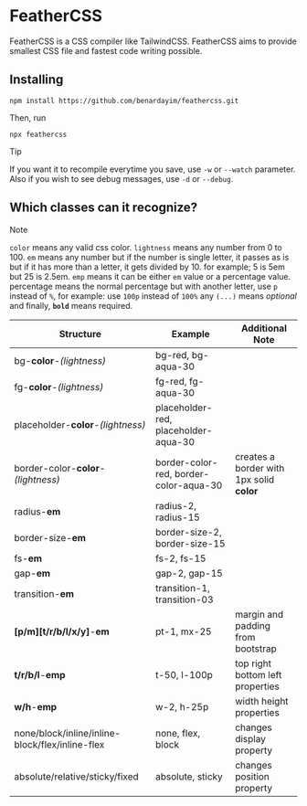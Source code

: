 # FeatherCSS
FeatherCSS is a CSS compiler like TailwindCSS. FeatherCSS aims to provide smallest CSS file and fastest code writing possible.

## Installing
```
npm install https://github.com/benardayim/feathercss.git
```
Then, run
```
npx feathercss
```

> [!TIP]
> If you want it to recompile everytime you save, use `-w` or `--watch` parameter.
> Also if you wish to see debug messages, use `-d` or `--debug`. 

## Which classes can it recognize?

> [!NOTE]
> `color` means any valid css color.
> `lightness` means any number from 0 to 100.
> `em` means any number but if the number is single letter, it passes as is but if it has more than a letter, it gets divided by 10. for example; 5 is 5em but 25 is 2.5em.
> `emp` means it can be either `em` value or a percentage value. percentage means the normal percentage but with another letter, use `p` instead of `%`, for example: use `100p` instead of `100%`
> any `(...)` means *optional* and finally, **`bold`** means required.

| Structure | Example | Additional Note |
| --- | --- | --- |
| bg-**color**-*(lightness)* | bg-red, bg-aqua-30 | |
| fg-**color**-*(lightness)* | fg-red, fg-aqua-30 | |
| placeholder-**color**-*(lightness)* | placeholder-red, placeholder-aqua-30 | |
| border-color-**color**-*(lightness)* | border-color-red, border-color-aqua-30 | creates a border with 1px solid **color** |
| radius-**em** | radius-2, radius-15 | |
| border-size-**em** | border-size-2, border-size-15 | |
| fs-**em** | fs-2, fs-15 | |
| gap-**em** | gap-2, gap-15 | |
| transition-**em** | transition-1, transition-03 | |
| **[p/m][t/r/b/l/x/y]**-**em** | pt-1, mx-25 | margin and padding from bootstrap |
| **t/r/b/l**-**emp** | t-50, l-100p | top right bottom left properties |
| **w/h**-**emp** | w-2, h-25p | width height properties |
| none/block/inline/inline-block/flex/inline-flex | none, flex, block | changes display property |
| absolute/relative/sticky/fixed | absolute, sticky | changes position property |

